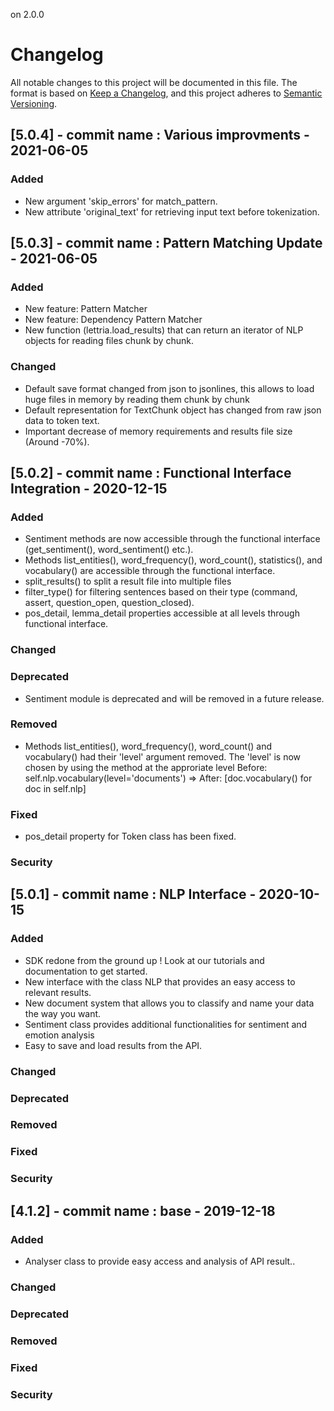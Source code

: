 on 2.0.0
# Changelog
All notable changes to this project will be documented in this file.
The format is based on [Keep a Changelog](https://keepachangelog.com/fr/1.0.0/),
and this project adheres to [Semantic Versioning](https://semver.org/spec/v2.0.0.html).

## [5.0.4] - commit name : Various improvments - 2021-06-05
### Added
- New argument 'skip_errors' for match_pattern.
- New attribute 'original_text' for retrieving input text before tokenization.

## [5.0.3] - commit name : Pattern Matching Update - 2021-06-05
### Added
- New feature: Pattern Matcher
- New feature: Dependency Pattern Matcher
- New function (lettria.load_results) that can return an iterator of NLP objects for reading files chunk by chunk.
### Changed
- Default save format changed from json to jsonlines, this allows to load huge files in memory by reading them chunk by chunk
- Default representation for TextChunk object has changed from raw json data to token text.
- Important decrease of memory requirements and results file size (Around -70%).

## [5.0.2] - commit name : Functional Interface Integration - 2020-12-15
### Added
- Sentiment methods are now accessible through the functional interface (get_sentiment(), word_sentiment() etc.).
- Methods list_entities(), word_frequency(), word_count(), statistics(), and vocabulary() are accessible through the functional interface.
- split_results() to split a result file into multiple files
- filter_type() for filtering sentences based on their type (command, assert, question_open, question_closed).
- pos_detail, lemma_detail properties accessible at all levels through functional interface.
### Changed
### Deprecated
- Sentiment module is deprecated and will be removed in a future release.
### Removed
- Methods list_entities(), word_frequency(), word_count() and vocabulary() had their 'level' argument removed.
The 'level' is now chosen by using the method at the approriate level 
Before: self.nlp.vocabulary(level='documents') => After: [doc.vocabulary() for doc in self.nlp]
### Fixed
- pos_detail property for Token class has been fixed.
### Security

## [5.0.1] - commit name : NLP Interface - 2020-10-15
### Added
- SDK redone from the ground up ! Look at our tutorials and documentation to get started.
- New interface with the class NLP that provides an easy access to relevant results.
- New document system that allows you to classify and name your data the way you want.
- Sentiment class provides additional functionalities for sentiment and emotion analysis
- Easy to save and load results from the API.
### Changed
### Deprecated
### Removed
### Fixed
### Security

## [4.1.2] - commit name : base - 2019-12-18
### Added
- Analyser class to provide easy access and analysis of API result..
### Changed
### Deprecated
### Removed
### Fixed
### Security


